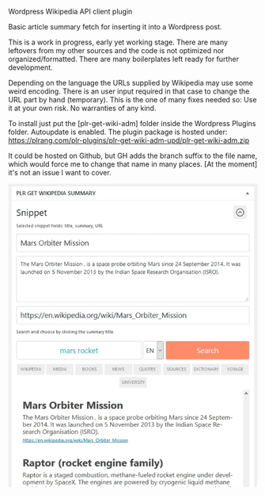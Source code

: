 Wordpress Wikipedia API client plugin

Basic article summary fetch for inserting it into a Wordpress post.

This is a work in progress, early yet working stage.  There are many leftovers from my other sources and the code is not optimized nor organized/formatted. There are many boilerplates left ready for further development.

Depending on the language the URLs supplied by Wikipedia may use some weird encoding. There is an user input required in that case to change the URL part by hand (temporary). This is the one of many fixes needed so:  Use it at your own risk. No warranties of any kind.

To install just put the [plr-get-wiki-adm] folder inside the Wordpress Plugins folder.
Autoupdate is enabled. The plugin package is hosted under: https://plrang.com/plr-plugins/plr-get-wiki-adm-upd/plr-get-wiki-adm.zip

It could be hosted on Github, but GH adds the branch suffix to the file name, which would force me to change that name in many places. [At the moment] it's not an issue I want to cover. 

![Plugin screenshot](https://github.com/plrang/plr-get-wiki-adm/blob/master/img/wikipedia-wordpress-plugin-free-code-plrang.jpg)
